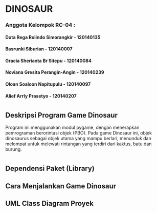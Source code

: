 # DINOSAUR
### Anggota Kelompok RC-04 :
#### Duta Rega Rolindo Simorangkir - 120140135
#### Basrunki Siburian - 120140007
#### Gracia Sherianta Br Sitepu - 120140084
#### Noviana Gresita Perangin-Angin - 120140239
#### Oloan Soaloon Napitupulu - 120140097
#### Alief Arrly Prasetyo - 120140207
#
## Deskripsi Program Game Dinosaur
Program ini menggunakan modul pygame, dengan menerapkan pemrograman berorintasi objek (PBO). Pada game Dinosaur ini, objek dinosaurus sebagai objek utama 
yang mampu berlari, menunduk dan melompat untuk melewati rintangan yang terdiri dari kaktus, batu dan burung.
#
## Dependensi Paket (Library)


## Cara Menjalankan Game Dinosaur


## UML Class Diagram Proyek

